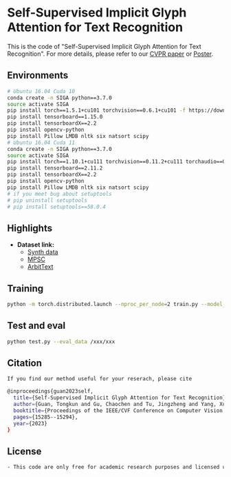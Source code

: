 # Self-Supervised Implicit Glyph Attention for Text Recognition 
This is the code of "Self-Supervised Implicit Glyph Attention for Text Recognition". 
For more details, please refer to our [CVPR paper](https://openaccess.thecvf.com/content/CVPR2023/papers/Guan_Self-Supervised_Implicit_Glyph_Attention_for_Text_Recognition_CVPR_2023_paper.pdf) 
or [Poster](SIGA_poster.pdf).

[comment]: <> (and testing speed can reach 6.99 fps with 768px &#40;tested in single GPU of Tesla V100&#41;)
## Environments
```bash
# Ubuntu 16.04 Cuda 10
conda create -n SIGA python==3.7.0
source activate SIGA
pip install torch==1.5.1+cu101 torchvision==0.6.1+cu101 -f https://download.pytorch.org/whl/torch_stable.html
pip install tensorboard==1.15.0
pip install tensorboardX==2.2
pip install opencv-python
pip install Pillow LMDB nltk six natsort scipy
# Ubuntu 16.04 Cuda 11
conda create -n SIGA python==3.7.0
source activate SIGA
pip install torch==1.10.1+cu111 torchvision==0.11.2+cu111 torchaudio==0.10.1 -f https://download.pytorch.org/whl/cu111/torch_stable.html
pip install tensorboard==2.11.2
pip install tensorboardX==2.2
pip install opencv-python
pip install Pillow LMDB nltk six natsort scipy
# if you meet bug about setuptools
# pip uninstall setuptools
# pip install setuptools==58.0.4
```

## Highlights
- **Dataset link:**
  - [Synth data](https://github.com/FangShancheng/ABINet/README.md)
  - [MPSC]()
  - [ArbitText]()

## Training 
```bash
python -m torch.distributed.launch --nproc_per_node=2 train.py --model_name TRBA --exp_name SIGA --Aug --batch_size 512 --num_iter 150000 --select_data synth --benchmark_all_eval --train_data /xxx/dataset/data_lmdb/training/label/Synth/ --eval_data /xxx/dataset/data_lmdb/evaluation/ --mask_path /xxx/dataset/data_lmdb/Mask --workers 24
```

## Test and eval
```bash
python test.py --eval_data /xxx/xxx
```

## Citation
```bash
If you find our method useful for your reserach, please cite

@inproceedings{guan2023self,
  title={Self-Supervised Implicit Glyph Attention for Text Recognition},
  author={Guan, Tongkun and Gu, Chaochen and Tu, Jingzheng and Yang, Xue and Feng, Qi and Zhao, Yudi and Shen, Wei},
  booktitle={Proceedings of the IEEE/CVF Conference on Computer Vision and Pattern Recognition},
  pages={15285--15294},
  year={2023}
}
```
## License
```bash
- This code are only free for academic research purposes and licensed under the 2-clause BSD License - see the LICENSE file for details.
```
